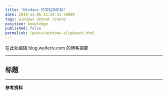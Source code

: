 ```yaml
---
title: "Windows 的剪贴板机制"
date: 2019-11-05 11:24:31 +0800
tags: windows dotnet csharp
position: knowledge
published: false
permalink: /posts/windows-clipboard.html
---
```


在此处编辑 blog.walterlv.com 的博客摘要

---

<div id="toc"></div>

## 标题

---

**参考资料**
